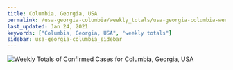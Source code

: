 ```yaml
---
title: Columbia, Georgia, USA
permalink: /usa-georgia-columbia/weekly_totals/usa-georgia-columbia-weekly_totals.html
last_updated: Jan 24, 2021
keywords: ["Columbia, Georgia, USA", "weekly totals"]
sidebar: usa-georgia-columbia_sidebar
---
```


![Weekly Totals of Confirmed Cases for Columbia, Georgia, USA](/covid_tracker/images/graphs/usa-georgia-columbia-weekly_totals_graph.png)
